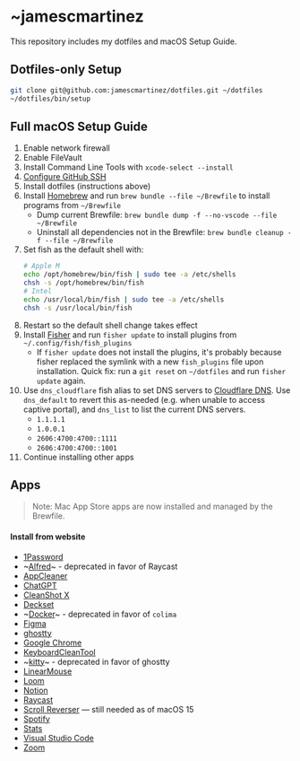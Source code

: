 # ~jamescmartinez

This repository includes my dotfiles and macOS Setup Guide.

## Dotfiles-only Setup

```bash
git clone git@github.com:jamescmartinez/dotfiles.git ~/dotfiles
~/dotfiles/bin/setup
```

## Full macOS Setup Guide

1. Enable network firewall
1. Enable FileVault
1. Install Command Line Tools with `xcode-select --install`
1. [Configure GitHub SSH](https://gist.github.com/jamescmartinez/a1f32830e57cf2a3fa62)
1. Install dotfiles (instructions above)
1. Install [Homebrew](https://brew.sh) and run `brew bundle --file ~/Brewfile` to install programs from `~/Brewfile`
   - Dump current Brewfile: `brew bundle dump -f --no-vscode --file ~/Brewfile`
   - Uninstall all dependencies not in the Brewfile: `brew bundle cleanup -f --file ~/Brewfile`
1. Set fish as the default shell with:
   ```sh
   # Apple M
   echo /opt/homebrew/bin/fish | sudo tee -a /etc/shells
   chsh -s /opt/homebrew/bin/fish
   # Intel
   echo /usr/local/bin/fish | sudo tee -a /etc/shells
   chsh -s /usr/local/bin/fish
   ```
1. Restart so the default shell change takes effect
1. Install [Fisher](https://github.com/jorgebucaran/fisher) and run `fisher update` to install plugins from `~/.config/fish/fish_plugins`
   - If `fisher update` does not install the plugins, it's probably because fisher replaced the symlink with a new `fish_plugins` file upon installation. Quick fix: run a `git reset` on `~/dotfiles` and run `fisher update` again.
1. Use `dns_cloudflare` fish alias to set DNS servers to [Cloudflare DNS](https://1.1.1.1/dns). Use `dns_default` to revert this as-needed (e.g. when unable to access captive portal), and `dns_list` to list the current DNS servers.
   - `1.1.1.1`
   - `1.0.0.1`
   - `2606:4700:4700::1111`
   - `2606:4700:4700::1001`
1. Continue installing other apps

## Apps

> Note: Mac App Store apps are now installed and managed by the Brewfile.

#### Install from website

- [1Password](https://1password.com)
- ~[Alfred](https://www.alfredapp.com)~ - deprecated in favor of Raycast
- [AppCleaner](https://freemacsoft.net/appcleaner)
- [ChatGPT](https://chatgpt.com/download)
- [CleanShot X](https://cleanshot.com)
- [Deckset](https://www.deckset.com)
- ~[Docker](https://docs.docker.com/desktop/setup/install/mac-install)~ - deprecated in favor of `colima`
- [Figma](https://www.figma.com/downloads)
- [ghostty](https://ghostty.org)
- [Google Chrome](https://www.google.com/chrome)
- [KeyboardCleanTool](https://folivora.ai/keyboardcleantool)
- ~[kitty](https://github.com/kovidgoyal/kitty)~ - deprecated in favor of ghostty
- [LinearMouse](https://linearmouse.app)
- [Loom](https://www.loom.com/download)
- [Notion](https://www.notion.com/desktop)
- [Raycast](https://www.raycast.com)
- [Scroll Reverser](https://pilotmoon.com/scrollreverser) — still needed as of macOS 15
- [Spotify](https://www.spotify.com/us/download/mac)
- [Stats](https://mac-stats.com)
- [Visual Studio Code](https://code.visualstudio.com/download)
- [Zoom](https://zoom.us/download)
